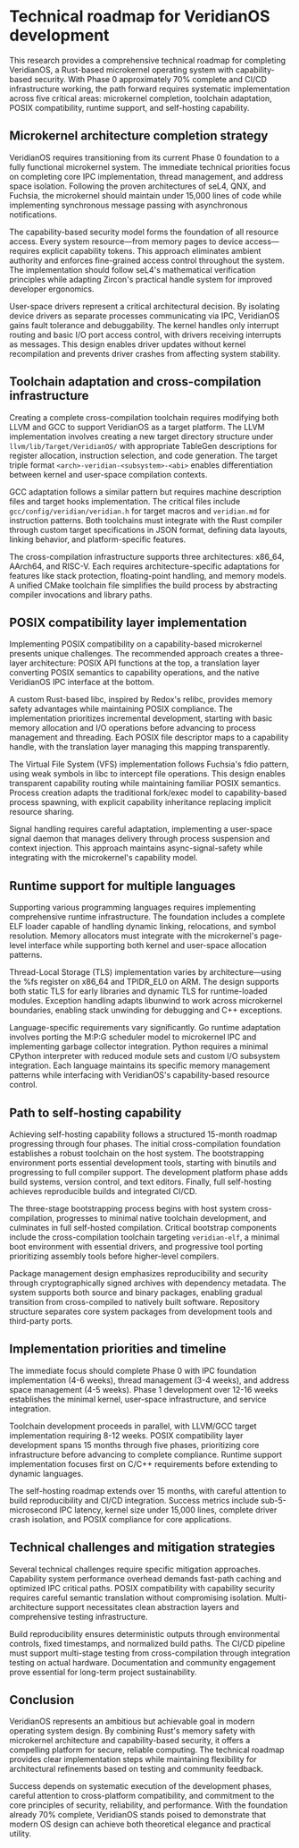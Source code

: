 # Technical roadmap for VeridianOS development

This research provides a comprehensive technical roadmap for completing VeridianOS, a Rust-based microkernel operating system with capability-based security. With Phase 0 approximately 70% complete and CI/CD infrastructure working, the path forward requires systematic implementation across five critical areas: microkernel completion, toolchain adaptation, POSIX compatibility, runtime support, and self-hosting capability.

## Microkernel architecture completion strategy

VeridianOS requires transitioning from its current Phase 0 foundation to a fully functional microkernel system. The immediate technical priorities focus on completing core IPC implementation, thread management, and address space isolation. Following the proven architectures of seL4, QNX, and Fuchsia, the microkernel should maintain under 15,000 lines of code while implementing synchronous message passing with asynchronous notifications.

The capability-based security model forms the foundation of all resource access. Every system resource—from memory pages to device access—requires explicit capability tokens. This approach eliminates ambient authority and enforces fine-grained access control throughout the system. The implementation should follow seL4's mathematical verification principles while adapting Zircon's practical handle system for improved developer ergonomics.

User-space drivers represent a critical architectural decision. By isolating device drivers as separate processes communicating via IPC, VeridianOS gains fault tolerance and debuggability. The kernel handles only interrupt routing and basic I/O port access control, with drivers receiving interrupts as messages. This design enables driver updates without kernel recompilation and prevents driver crashes from affecting system stability.

## Toolchain adaptation and cross-compilation infrastructure

Creating a complete cross-compilation toolchain requires modifying both LLVM and GCC to support VeridianOS as a target platform. The LLVM implementation involves creating a new target directory structure under `llvm/lib/Target/VeridianOS/` with appropriate TableGen descriptions for register allocation, instruction selection, and code generation. The target triple format `<arch>-veridian-<subsystem>-<abi>` enables differentiation between kernel and user-space compilation contexts.

GCC adaptation follows a similar pattern but requires machine description files and target hooks implementation. The critical files include `gcc/config/veridian/veridian.h` for target macros and `veridian.md` for instruction patterns. Both toolchains must integrate with the Rust compiler through custom target specifications in JSON format, defining data layouts, linking behavior, and platform-specific features.

The cross-compilation infrastructure supports three architectures: x86_64, AArch64, and RISC-V. Each requires architecture-specific adaptations for features like stack protection, floating-point handling, and memory models. A unified CMake toolchain file simplifies the build process by abstracting compiler invocations and library paths.

## POSIX compatibility layer implementation

Implementing POSIX compatibility on a capability-based microkernel presents unique challenges. The recommended approach creates a three-layer architecture: POSIX API functions at the top, a translation layer converting POSIX semantics to capability operations, and the native VeridianOS IPC interface at the bottom.

A custom Rust-based libc, inspired by Redox's relibc, provides memory safety advantages while maintaining POSIX compliance. The implementation prioritizes incremental development, starting with basic memory allocation and I/O operations before advancing to process management and threading. Each POSIX file descriptor maps to a capability handle, with the translation layer managing this mapping transparently.

The Virtual File System (VFS) implementation follows Fuchsia's fdio pattern, using weak symbols in libc to intercept file operations. This design enables transparent capability routing while maintaining familiar POSIX semantics. Process creation adapts the traditional fork/exec model to capability-based process spawning, with explicit capability inheritance replacing implicit resource sharing.

Signal handling requires careful adaptation, implementing a user-space signal daemon that manages delivery through process suspension and context injection. This approach maintains async-signal-safety while integrating with the microkernel's capability model.

## Runtime support for multiple languages

Supporting various programming languages requires implementing comprehensive runtime infrastructure. The foundation includes a complete ELF loader capable of handling dynamic linking, relocations, and symbol resolution. Memory allocators must integrate with the microkernel's page-level interface while supporting both kernel and user-space allocation patterns.

Thread-Local Storage (TLS) implementation varies by architecture—using the %fs register on x86_64 and TPIDR_EL0 on ARM. The design supports both static TLS for early libraries and dynamic TLS for runtime-loaded modules. Exception handling adapts libunwind to work across microkernel boundaries, enabling stack unwinding for debugging and C++ exceptions.

Language-specific requirements vary significantly. Go runtime adaptation involves porting the M:P:G scheduler model to microkernel IPC and implementing garbage collector integration. Python requires a minimal CPython interpreter with reduced module sets and custom I/O subsystem integration. Each language maintains its specific memory management patterns while interfacing with VeridianOS's capability-based resource control.

## Path to self-hosting capability

Achieving self-hosting capability follows a structured 15-month roadmap progressing through four phases. The initial cross-compilation foundation establishes a robust toolchain on the host system. The bootstrapping environment ports essential development tools, starting with binutils and progressing to full compiler support. The development platform phase adds build systems, version control, and text editors. Finally, full self-hosting achieves reproducible builds and integrated CI/CD.

The three-stage bootstrapping process begins with host system cross-compilation, progresses to minimal native toolchain development, and culminates in full self-hosted compilation. Critical bootstrap components include the cross-compilation toolchain targeting `veridian-elf`, a minimal boot environment with essential drivers, and progressive tool porting prioritizing assembly tools before higher-level compilers.

Package management design emphasizes reproducibility and security through cryptographically signed archives with dependency metadata. The system supports both source and binary packages, enabling gradual transition from cross-compiled to natively built software. Repository structure separates core system packages from development tools and third-party ports.

## Implementation priorities and timeline

The immediate focus should complete Phase 0 with IPC foundation implementation (4-6 weeks), thread management (3-4 weeks), and address space management (4-5 weeks). Phase 1 development over 12-16 weeks establishes the minimal kernel, user-space infrastructure, and service integration.

Toolchain development proceeds in parallel, with LLVM/GCC target implementation requiring 8-12 weeks. POSIX compatibility layer development spans 15 months through five phases, prioritizing core infrastructure before advancing to complete compliance. Runtime support implementation focuses first on C/C++ requirements before extending to dynamic languages.

The self-hosting roadmap extends over 15 months, with careful attention to build reproducibility and CI/CD integration. Success metrics include sub-5-microsecond IPC latency, kernel size under 15,000 lines, complete driver crash isolation, and POSIX compliance for core applications.

## Technical challenges and mitigation strategies

Several technical challenges require specific mitigation approaches. Capability system performance overhead demands fast-path caching and optimized IPC critical paths. POSIX compatibility with capability security requires careful semantic translation without compromising isolation. Multi-architecture support necessitates clean abstraction layers and comprehensive testing infrastructure.

Build reproducibility ensures deterministic outputs through environmental controls, fixed timestamps, and normalized build paths. The CI/CD pipeline must support multi-stage testing from cross-compilation through integration testing on actual hardware. Documentation and community engagement prove essential for long-term project sustainability.

## Conclusion

VeridianOS represents an ambitious but achievable goal in modern operating system design. By combining Rust's memory safety with microkernel architecture and capability-based security, it offers a compelling platform for secure, reliable computing. The technical roadmap provides clear implementation steps while maintaining flexibility for architectural refinements based on testing and community feedback.

Success depends on systematic execution of the development phases, careful attention to cross-platform compatibility, and commitment to the core principles of security, reliability, and performance. With the foundation already 70% complete, VeridianOS stands poised to demonstrate that modern OS design can achieve both theoretical elegance and practical utility.